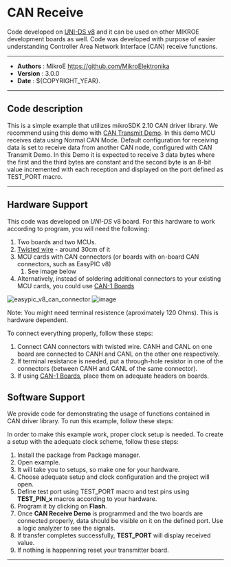 # CAN Receive

Code developed on [UNI-DS v8](https://www.mikroe.com/uni-ds-v8) and it can be used on other MIKROE development boards as well. Code was developed with purpose of easier understanding Controller Area Network Interface (CAN) receive functions.

---

- **Authors**     : MikroE https://github.com/MikroElektronika
- **Version**     : 3.0.0
- **Date**        : ${COPYRIGHT_YEAR}.

---

## Code description

This is a simple example that utilizes mikroSDK 2.10 CAN driver library.
We recommend using this demo with [CAN Transmit Demo](https://libstock.mikroe.com/projects/view/5632/can-transmit-demo).
In this demo MCU receives data using Normal CAN Mode. Default configuration
for receiving data is set to receive data from another CAN node, configured
with CAN Transmit Demo. In this Demo it is expected to receive 3 data bytes
where the first and the third bytes are constant and the second byte is an 8-bit value
incremented with each reception and displayed on the port defined as TEST_PORT macro.

---

## Hardware Support

This code was developed on *UNI-DS* v8 board. For this hardware to work according to program, you will need the following:

1. Two boards and two MCUs.
2. [Twisted wire](https://www.mikroe.com/twisted-wire-2m) - around 30cm of it
3. MCU cards with CAN connectors (or boards with on-board CAN connectors, such as EasyPIC v8)
    1. See image below
4. Alternatively, instead of soldering additional connectors to your existing MCU cards, you could use [CAN-1 Boards](https://www.mikroe.com/can-1-board)

![easypic_v8_can_connector](https://download.mikroe.com/images/mikrosdk/v2/demos/democan/demo-can-pins-mcu-card.png)
![image](https://download.mikroe.com/images/mikrosdk/v2/demos/democan/demo-can-pins-easypic-board.png)

Note: You might need terminal resistence (aproximately 120 Ohms). This is hardware dependent.

To connect everything properly, follow these steps:

1. Connect CAN connectors with twisted wire. CANH and CANL on one board are connected to CANH and CANL on the other one respectively.
2. If terminal resistance is needed, put a through-hole resistor in one of the connectors (between CANH and CANL of the same connector).
3. If using [CAN-1 Boards](https://www.mikroe.com/can-1-board), place them on adequate headers on boards.

## Software Support

We provide code for demonstrating the usage of functions contained in CAN driver library. To run this example, follow these steps:

In order to make this example work, proper clock setup is needed. To create a setup with the adequate clock scheme, follow these steps:

1. Install the package from Package manager.
2. Open example.
3. It will take you to setups, so make one for your hardware.
4. Choose adequate setup and clock configuration and the project will open.
5. Define test port using TEST_PORT macro and test pins using **TEST_PIN_x** macros according to your hardware.
6. Program it by clicking on **Flash**.
7. Once **CAN Receive Demo** is programmed and the two boards are connected properly, data should be visible on it on the defined port. Use a logic analyzer to see the signals.
8. If transfer completes successfully, **TEST_PORT** will display received value.
9. If nothing is happenning reset your transmitter board.

---
